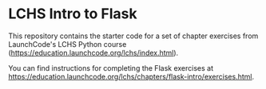 # LCHS Intro to Flask

This repository contains the starter code for a set of chapter exercises from LaunchCode's LCHS Python course (<https://education.launchcode.org/lchs/index.html>).

You can find instructions for completing the Flask exercises at <https://education.launchcode.org/lchs/chapters/flask-intro/exercises.html>.
